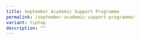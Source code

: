 ```yaml
---
title: September Academic Support Programme
permalink: /september-academic-support-programme/
variant: tiptap
description: ""
---
```

